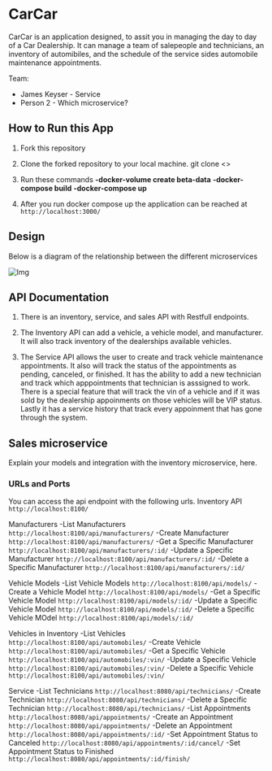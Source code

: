 # CarCar

CarCar is an application designed, to assit you in managing the day to day of a Car Dealership. It can manage a team of salepeople and technicians, an inventory of automibiles, and the schedule of the service sides automobile maintenance appointments.

Team:

* James Keyser - Service
* Person 2 - Which microservice?

## How to Run this App
1. Fork this repository

2. Clone the forked repository to your local machine.
    git clone <<repositoryURLhere>>

3. Run these commands
    **-docker-volume create beta-data**
    **-docker-compose build**
    **-docker-compose up**

4. After you run docker compose up the application can be reached at
   `http://localhost:3000/`


## Design
Below is a diagram of the relationship between the different microservices

![Img](`https://excalidraw.com/#json=4eLBgaCFV2VhRQ_1es-D2,m_nMiCp7dou5A7x8244zlQ`)


## API Documentation
1. There is an inventory, service, and sales API with Restfull endpoints.

2. The Inventory API can add a vehicle, a vehicle model, and manufacturer. It will also track
inventory of the dealerships available vehicles.

3. The Service API allows the user to create and track vehicle maintenance appointments. It also will track the status of the appointments as pending, canceled, or finished. It has the ability to add a new technician and track which apppointments that technician is asssigned to work. There is a special feature that will track the vin of a vehicle and if it was sold by the dealership appoinments on those vehicles will be VIP status. Lastly it has a service history that track every appoinment that has gone through the system.

## Sales microservice

Explain your models and integration with the inventory
microservice, here.


### URLs and Ports
You can access the api endpoint with the following urls.
Inventory API
    `http://localhost:8100/`

Manufacturers
-List Manufacturers
    `http://localhost:8100/api/manufacturers/`
-Create Manufacturer
    `http://localhost:8100/api/manufacturers/`
-Get a Specific Manufacturer
    `http://localhost:8100/api/manufacturers/:id/`
-Update a Specific Manufacturer
    `http://localhost:8100/api/manufacturers/:id/`
-Delete a Specific Manufacturer
    `http://localhost:8100/api/manufacturers/:id/`

Vehicle Models
-List Vehicle Models
    `http://localhost:8100/api/models/`
-Create a Vehicle Model
    `http://localhost:8100/api/models/`
-Get a Specific Vehicle Model
    `http://localhost:8100/api/models/:id/`
-Update a Specific Vehicle Model
    `http://localhost:8100/api/models/:id/`
-Delete a Specific Vehicle MOdel
    `http://localhost:8100/api/models/:id/`

Vehicles in Inventory
-List Vehicles
    `http://localhost:8100/api/automobiles/`
-Create Vehicle
    `http://localhost:8100/api/automobiles/`
-Get a Specific Vehicle
    `http://localhost:8100/api/automobiles/:vin/`
-Update a Specific Vehicle
    `http://localhost:8100/api/automobiles/:vin/`
-Delete a Specific Vehicle
    `http://localhost:8100/api/automobiles/:vin/`

Service
 -List Technicians
    `http://localhost:8080/api/technicians/`
 -Create Technician
    `http://localhost:8080/api/technicians/`
 -Delete a Specific Technician
    `http://localhost:8080/api/technicians/`
 -List Appointments
    `http://localhost:8080/api/appointments/`
 -Create an Appointment
    `http://localhost:8080/api/appointments/`
 -Delete an Appointment
    `http://localhost:8080/api/appointments/:id/`
 -Set Appointment Status to Canceled
    `http://localhost:8080/api/appointments/:id/cancel/`
 -Set Appointment Status to Finished
    `http://localhost:8080/api/appointments/:id/finish/`
